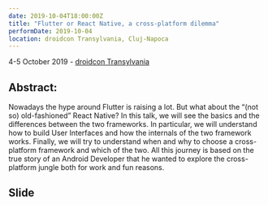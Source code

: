 ```yaml
---
date: 2019-10-04T18:00:00Z
title: "Flutter or React Native, a cross-platform dilemma"
performDate: 2019-10-04
location: droidcon Transylvania, Cluj-Napoca
---
```


4-5 October 2019 - [droidcon Transylvania](http://www.droidcon.ro/program/sessions-2019/flutter-or-react-native-a-cross-platform-dilemma/)

## Abstract:
Nowadays the hype around Flutter is raising a lot. But what about the “(not so) old-fashioned” React Native?
In this talk, we will see the basics and the differences between the two frameworks. In particular, we will understand how to build User Interfaces and how the internals of the two framework works. Finally, we will try to understand when and why to choose a cross-platform framework and which of the two.
All this journey is based on the true story of an Android Developer that he wanted to explore the cross-platform jungle both for work and fun reasons.

## Slide

<script async class="speakerdeck-embed" data-id="03943a2a06424eb6959b609a4af1d2c5" data-ratio="1.77777777777778" src="//speakerdeck.com/assets/embed.js"></script>